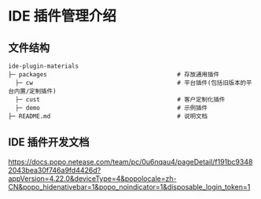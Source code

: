 # IDE 插件管理介绍

## 文件结构

```
ide-plugin-materials
├─ packages                                     # 存放通用插件
  ├─ cw                                         # 平台插件(包括旧版本的平台内置/定制插件)
  ├─ cust                                       # 客户定制化插件
  ├─ demo                                       # 示例插件
├─ README.md                                    # 说明文档
```

## IDE 插件开发文档

https://docs.popo.netease.com/team/pc/0u6nqau4/pageDetail/f191bc93482043bea30f746a9fd4426d?appVersion=4.22.0&deviceType=4&popolocale=zh-CN&popo_hidenativebar=1&popo_noindicator=1&disposable_login_token=1
